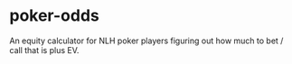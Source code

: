 # poker-odds

An equity calculator for NLH poker players figuring out how much to bet / call that is plus EV.
